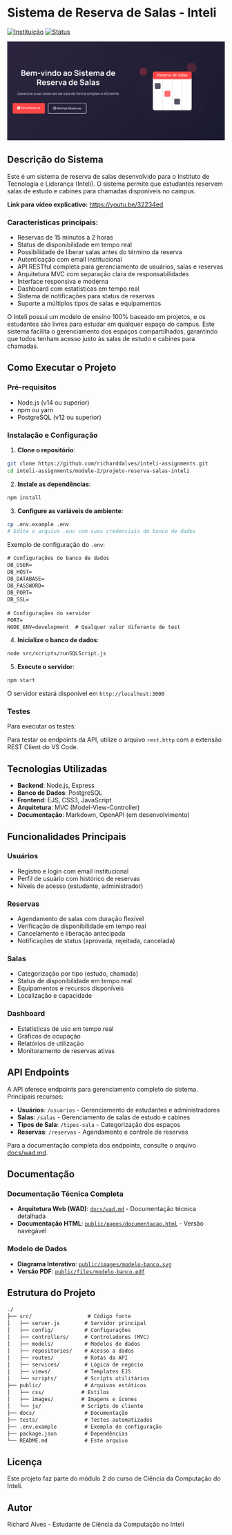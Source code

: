 # Sistema de Reserva de Salas - Inteli

[![Instituição](https://img.shields.io/badge/Inteli-Ciência_da_Computação-purple?style=flat-square)](https://www.inteli.edu.br/ciencia-da-computacao/)
[![Status](https://img.shields.io/badge/status-em_desenvolvimento-yellow?style=flat-square)](https://github.com/richarddalves/inteli-assignments/tree/main/module-2/projeto-reserva-salas-inteli)

![Hero Illustration](public/images/hero.png)

## Descrição do Sistema

Este é um sistema de reserva de salas desenvolvido para o Instituto de Tecnologia e Liderança (Inteli). O sistema permite que estudantes reservem salas de estudo e cabines para chamadas disponíveis no campus.

**Link para vídeo explicativo:** https://youtu.be/32234ed

### Características principais:

- Reservas de 15 minutos a 2 horas
- Status de disponibilidade em tempo real
- Possibilidade de liberar salas antes do término da reserva
- Autenticação com email institucional
- API RESTful completa para gerenciamento de usuários, salas e reservas
- Arquitetura MVC com separação clara de responsabilidades
- Interface responsiva e moderna
- Dashboard com estatísticas em tempo real
- Sistema de notificações para status de reservas
- Suporte a múltiplos tipos de salas e equipamentos

O Inteli possui um modelo de ensino 100% baseado em projetos, e os estudantes são livres para estudar em qualquer espaço do campus. Este sistema facilita o gerenciamento dos espaços compartilhados, garantindo que todos tenham acesso justo às salas de estudo e cabines para chamadas.

## Como Executar o Projeto

### Pré-requisitos

- Node.js (v14 ou superior)
- npm ou yarn
- PostgreSQL (v12 ou superior)

### Instalação e Configuração

1. **Clone o repositório**:

```bash
git clone https://github.com/richarddalves/inteli-assignments.git
cd inteli-assignments/module-2/projeto-reserva-salas-inteli
```

2. **Instale as dependências**:

```bash
npm install
```

3. **Configure as variáveis de ambiente**:

```bash
cp .env.example .env
# Edite o arquivo .env com suas credenciais do banco de dados
```

Exemplo de configuração do `.env`:

```env
# Configurações do banco de dados
DB_USER=
DB_HOST=
DB_DATABASE=
DB_PASSWORD=
DB_PORT=
DB_SSL=

# Configurações do servidor
PORT=
NODE_ENV=development  # Qualquer valor diferente de test
```

4. **Inicialize o banco de dados**:

```bash
node src/scripts/runSQLScript.js
```

5. **Execute o servidor**:

```bash
npm start
```

O servidor estará disponível em `http://localhost:3000`

### Testes

Para executar os testes:

<!--
```bash
npm test
```
-->

Para testar os endpoints da API, utilize o arquivo `rest.http` com a extensão REST Client do VS Code.

## Tecnologias Utilizadas

- **Backend**: Node.js, Express
- **Banco de Dados**: PostgreSQL
- **Frontend**: EJS, CSS3, JavaScript
- **Arquitetura**: MVC (Model-View-Controller)
- **Documentação**: Markdown, OpenAPI (em desenvolvimento)

## Funcionalidades Principais

### Usuários

- Registro e login com email institucional
- Perfil de usuário com histórico de reservas
- Níveis de acesso (estudante, administrador)

### Reservas

- Agendamento de salas com duração flexível
- Verificação de disponibilidade em tempo real
- Cancelamento e liberação antecipada
- Notificações de status (aprovada, rejeitada, cancelada)

### Salas

- Categorização por tipo (estudo, chamada)
- Status de disponibilidade em tempo real
- Equipamentos e recursos disponíveis
- Localização e capacidade

### Dashboard

- Estatísticas de uso em tempo real
- Gráficos de ocupação
- Relatórios de utilização
- Monitoramento de reservas ativas

## API Endpoints

A API oferece endpoints para gerenciamento completo do sistema. Principais recursos:

- **Usuários**: `/usuarios` - Gerenciamento de estudantes e administradores
- **Salas**: `/salas` - Gerenciamento de salas de estudo e cabines
- **Tipos de Sala**: `/tipos-sala` - Categorização dos espaços
- **Reservas**: `/reservas` - Agendamento e controle de reservas

Para a documentação completa dos endpoints, consulte o arquivo [docs/wad.md](./docs/wad.md#api-rest).

## Documentação

### Documentação Técnica Completa

- **Arquitetura Web (WAD)**: [`docs/wad.md`](./docs/wad.md) - Documentação técnica detalhada
- **Documentação HTML**: [`public/pages/documentacao.html`](./public/pages/documentacao.html) - Versão navegável

### Modelo de Dados

- **Diagrama Interativo**: [`public/images/modelo-banco.svg`](./public/images/modelo-banco.svg)
- **Versão PDF**: [`public/files/modelo-banco.pdf`](./public/files/modelo-banco.pdf)

## Estrutura do Projeto

```
./
├── src/                  # Código fonte
│   ├── server.js        # Servidor principal
│   ├── config/          # Configurações
│   ├── controllers/     # Controladores (MVC)
│   ├── models/          # Modelos de dados
│   ├── repositories/    # Acesso a dados
│   ├── routes/          # Rotas da API
│   ├── services/        # Lógica de negócio
│   ├── views/           # Templates EJS
│   └── scripts/         # Scripts utilitários
├── public/              # Arquivos estáticos
│   ├── css/            # Estilos
│   ├── images/         # Imagens e ícones
│   └── js/             # Scripts do cliente
├── docs/                # Documentação
├── tests/               # Testes automatizados
├── .env.example         # Exemplo de configuração
├── package.json         # Dependências
└── README.md            # Este arquivo
```

## Licença

Este projeto faz parte do módulo 2 do curso de Ciência da Computação do Inteli.

## Autor

Richard Alves - Estudante de Ciência da Computação no Inteli
